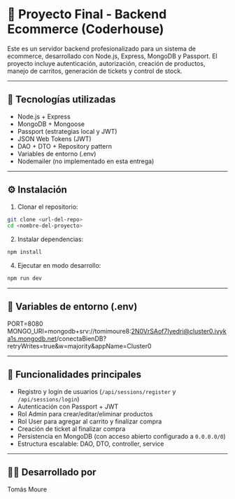 # 🛒 Proyecto Final - Backend Ecommerce (Coderhouse)

Este es un servidor backend profesionalizado para un sistema de ecommerce, desarrollado con Node.js, Express, MongoDB y Passport. El proyecto incluye autenticación, autorización, creación de productos, manejo de carritos, generación de tickets y control de stock.

---

## 🚀 Tecnologías utilizadas

- Node.js + Express
- MongoDB + Mongoose
- Passport (estrategias local y JWT)
- JSON Web Tokens (JWT)
- DAO + DTO + Repository pattern
- Variables de entorno (.env)
- Nodemailer (no implementado en esta entrega)

---

## ⚙️ Instalación

1. Clonar el repositorio:
```bash
git clone <url-del-repo>
cd <nombre-del-proyecto>
```

2. Instalar dependencias:
```bash
npm install
```

4. Ejecutar en modo desarrollo:
```bash
npm run dev
```

---

## 📄 Variables de entorno (.env)

PORT=8080
MONGO_URI=mongodb+srv://tomimoure8:2N0VrSAof7Iyedri@cluster0.ivyka1s.mongodb.net/conectaBienDB?retryWrites=true&w=majority&appName=Cluster0

---

## 🧪 Funcionalidades principales

- Registro y login de usuarios (`/api/sessions/register` y `/api/sessions/login`)
- Autenticación con Passport + JWT
- Rol Admin para crear/editar/eliminar productos
- Rol User para agregar al carrito y finalizar compra
- Creación de ticket al finalizar compra
- Persistencia en MongoDB (con acceso abierto configurado a `0.0.0.0/0`)
- Estructura escalable: DAO, DTO, controller, service

---

## 🧑‍💻 Desarrollado por

Tomás Moure

